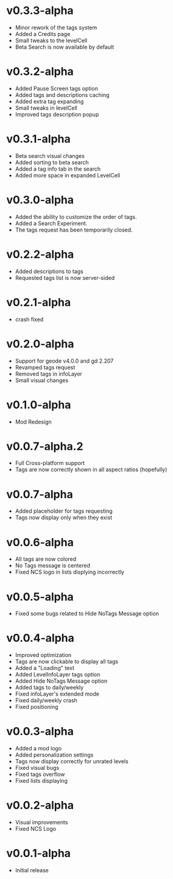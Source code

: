 # v0.3.3-alpha
- Minor rework of the tags system
- Added a Credits page
- Small tweaks to the levelCell
- Beta Search is now available by default

# v0.3.2-alpha
- Added Pause Screen tags option
- Added tags and descriptions caching
- Added extra tag expanding
- Small tweaks in levelCell
- Improved tags description popup

# v0.3.1-alpha
- Beta search visual changes
- Added sorting to beta search
- Added a tag info tab in the search
- Added more space in expanded LevelCell

# v0.3.0-alpha
- Added the ability to customize the order of tags.
- Added a Search Experiment.
- The tags request has been temporarily closed.

# v0.2.2-alpha
- Added descriptions to tags
- Requested tags list is now server-sided

# v0.2.1-alpha
- crash fixed

# v0.2.0-alpha
- Support for geode v4.0.0 and gd 2.207
- Revamped tags request
- Removed tags in infoLayer
- Small visual changes

# v0.1.0-alpha
- Mod Redesign

# v0.0.7-alpha.2
- Full Cross-platform support
- Tags are now correctly shown in all aspect ratios (hopefully)

# v0.0.7-alpha
- Added placeholder for tags requesting
- Tags now display only when they exist

# v0.0.6-alpha
- All tags are now colored
- No Tags message is centered
- Fixed NCS logo in lists displying incorrectly

# v0.0.5-alpha
- Fixed some bugs related to Hide NoTags Message option

# v0.0.4-alpha
- Improved optimization
- Tags are now clickable to display all tags
- Added a "Loading" text
- Added LevelInfoLayer tags option
- Added Hide NoTags Message option
- Added tags to daily/weekly
- Fixed infoLayer's extended mode
- Fixed daily/weekly crash
- Fixed positioning

# v0.0.3-alpha
- Added a mod logo
- Added personalization settings
- Tags now display correctly for unrated levels
- Fixed visual bugs
- Fixed tags overflow
- Fixed lists displaying

# v0.0.2-alpha
- Visual improvements
- Fixed NCS Logo

# v0.0.1-alpha
- Initial release